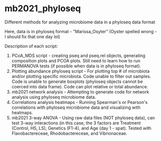 # mb2021_phyloseq
Different methods for analyzing microbiome data in a phyloseq data format

Here, data is in phyloseq format - "Marissa_Osyter" (Oyster spelled wrong - I should fix that one day lol)

Description of each script: 

1. PCoA_MDS script - creating pseq and pseq.rel objects, generating composition plots and PCOA plots. Still need to learn how to run PERMANOVA tests (if possible when data is in phyloseq format).
2. Plotting abundance phyloseq script - For plotting top # of microbiota and/or plotting specific microbiota. Code unable to filter out samples. Code is unable to generate boxplots (phyloseq objects cannot be coerced into data frame). Code can plot relative or total abundance.
3. mb2021 network analysis - Attempting to generate code for network analysis using phyloseq microbiome data.
4. Correlations analysis heatmaps - Running Spearman's or Pearson's correlations with phyloseq microbiome data and visualizing with heatmaps.
5. mb2021 3-way ANOVA - Using raw data files (NOT phyloseq data), can test 3-way interactions (in this case, the 3 factors are Treatment (Control, HS, LS), Genetics (F1-4), and Age (day 1 - spat). Tested with Flavobactereceae, Rhodobactereceae, and Vibrionaceae. 
